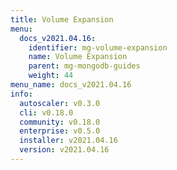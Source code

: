 ```yaml
---
title: Volume Expansion
menu:
  docs_v2021.04.16:
    identifier: mg-volume-expansion
    name: Volume Expansion
    parent: mg-mongodb-guides
    weight: 44
menu_name: docs_v2021.04.16
info:
  autoscaler: v0.3.0
  cli: v0.18.0
  community: v0.18.0
  enterprise: v0.5.0
  installer: v2021.04.16
  version: v2021.04.16
---
```


